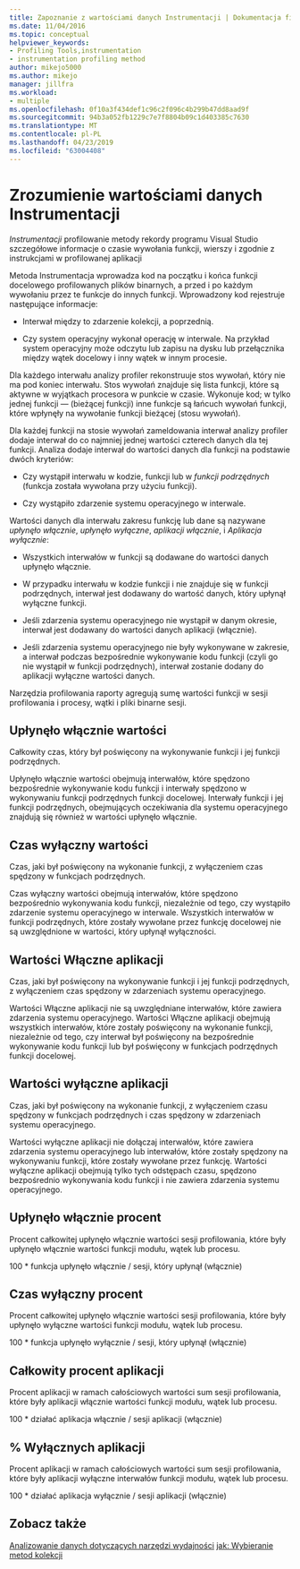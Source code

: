 ```yaml
---
title: Zapoznanie z wartościami danych Instrumentacji | Dokumentacja firmy Microsoft
ms.date: 11/04/2016
ms.topic: conceptual
helpviewer_keywords:
- Profiling Tools,instrumentation
- instrumentation profiling method
author: mikejo5000
ms.author: mikejo
manager: jillfra
ms.workload:
- multiple
ms.openlocfilehash: 0f10a3f434def1c96c2f096c4b299b47dd8aad9f
ms.sourcegitcommit: 94b3a052fb1229c7e7f8804b09c1d403385c7630
ms.translationtype: MT
ms.contentlocale: pl-PL
ms.lasthandoff: 04/23/2019
ms.locfileid: "63004408"
---
```

# <a name="understand-instrumentation-data-values"></a>Zrozumienie wartościami danych Instrumentacji

*Instrumentacji* profilowanie metody rekordy programu Visual Studio szczegółowe informacje o czasie wywołania funkcji, wierszy i zgodnie z instrukcjami w profilowanej aplikacji

Metoda Instrumentacja wprowadza kod na początku i końca funkcji docelowego profilowanych plików binarnych, a przed i po każdym wywołaniu przez te funkcje do innych funkcji. Wprowadzony kod rejestruje następujące informacje:

- Interwał między to zdarzenie kolekcji, a poprzednią.

- Czy system operacyjny wykonał operację w interwale. Na przykład system operacyjny może odczytu lub zapisu na dysku lub przełącznika między wątek docelowy i inny wątek w innym procesie.

Dla każdego interwału analizy profiler rekonstruuje stos wywołań, który nie ma pod koniec interwału. Stos wywołań znajduje się lista funkcji, które są aktywne w wyjątkach procesora w punkcie w czasie. Wykonuje kod; w tylko jednej funkcji — (bieżącej funkcji) inne funkcje są łańcuch wywołań funkcji, które wpłynęły na wywołanie funkcji bieżącej (stosu wywołań).

Dla każdej funkcji na stosie wywołań zameldowania interwał analizy profiler dodaje interwał do co najmniej jednej wartości czterech danych dla tej funkcji. Analiza dodaje interwał do wartości danych dla funkcji na podstawie dwóch kryteriów:

- Czy wystąpił interwału w kodzie, funkcji lub w *funkcji podrzędnych* (funkcja została wywołana przy użyciu funkcji).

- Czy wystąpiło zdarzenie systemu operacyjnego w interwale.

Wartości danych dla interwału zakresu funkcję lub dane są nazywane *upłynęło włącznie*, *upłynęło wyłączne*, *aplikacji włącznie*, i  *Aplikacja wyłącznie*:

- Wszystkich interwałów w funkcji są dodawane do wartości danych upłynęło włącznie.

- W przypadku interwału w kodzie funkcji i nie znajduje się w funkcji podrzędnych, interwał jest dodawany do wartość danych, który upłynął wyłączne funkcji.

- Jeśli zdarzenia systemu operacyjnego nie wystąpił w danym okresie, interwał jest dodawany do wartości danych aplikacji (włącznie).

- Jeśli zdarzenia systemu operacyjnego nie były wykonywane w zakresie, a interwał podczas bezpośrednie wykonywanie kodu funkcji (czyli go nie wystąpił w funkcji podrzędnych), interwał zostanie dodany do aplikacji wyłączne wartości danych.

Narzędzia profilowania raporty agregują sumę wartości funkcji w sesji profilowania i procesy, wątki i pliki binarne sesji.

## <a name="elapsed-inclusive-values"></a>Upłynęło włącznie wartości

Całkowity czas, który był poświęcony na wykonywanie funkcji i jej funkcji podrzędnych.

Upłynęło włącznie wartości obejmują interwałów, które spędzono bezpośrednie wykonywanie kodu funkcji i interwały spędzono w wykonywaniu funkcji podrzędnych funkcji docelowej. Interwały funkcji i jej funkcji podrzędnych, obejmujących oczekiwania dla systemu operacyjnego znajdują się również w wartości upłynęło włącznie.

## <a name="elapsed-exclusive-values"></a>Czas wyłączny wartości

Czas, jaki był poświęcony na wykonanie funkcji, z wyłączeniem czas spędzony w funkcjach podrzędnych.

Czas wyłączny wartości obejmują interwałów, które spędzono bezpośrednio wykonywania kodu funkcji, niezależnie od tego, czy wystąpiło zdarzenie systemu operacyjnego w interwale. Wszystkich interwałów w funkcji podrzędnych, które zostały wywołane przez funkcję docelowej nie są uwzględnione w wartości, który upłynął wyłączności.

## <a name="application-inclusive-values"></a>Wartości Włączne aplikacji

Czas, jaki był poświęcony na wykonywanie funkcji i jej funkcji podrzędnych, z wyłączeniem czas spędzony w zdarzeniach systemu operacyjnego.

Wartości Włączne aplikacji nie są uwzględniane interwałów, które zawiera zdarzenia systemu operacyjnego. Wartości Włączne aplikacji obejmują wszystkich interwałów, które zostały poświęcony na wykonanie funkcji, niezależnie od tego, czy interwał był poświęcony na bezpośrednie wykonywanie kodu funkcji lub był poświęcony w funkcjach podrzędnych funkcji docelowej.

## <a name="application-exclusive-values"></a>Wartości wyłączne aplikacji

Czas, jaki był poświęcony na wykonanie funkcji, z wyłączeniem czasu spędzony w funkcjach podrzędnych i czas spędzony w zdarzeniach systemu operacyjnego.

Wartości wyłączne aplikacji nie dołączaj interwałów, które zawiera zdarzenia systemu operacyjnego lub interwałów, które zostały spędzony na wykonywaniu funkcji, które zostały wywołane przez funkcję. Wartości wyłączne aplikacji obejmują tylko tych odstępach czasu, spędzono bezpośrednio wykonywania kodu funkcji i nie zawiera zdarzenia systemu operacyjnego.

## <a name="elapsed-inclusive-percent"></a>Upłynęło włącznie procent

Procent całkowitej upłynęło włącznie wartości sesji profilowania, które były upłynęło włącznie wartości funkcji modułu, wątek lub procesu.

100 * funkcja upłynęło włącznie / sesji, który upłynął (włącznie)

## <a name="elapsed-exclusive-percent"></a>Czas wyłączny procent

Procent całkowitej upłynęło włącznie wartości sesji profilowania, które były upłynęło wyłączne wartości funkcji modułu, wątek lub procesu.

100 * funkcja upłynęło wyłącznie / sesji, który upłynął (włącznie)

## <a name="application-inclusive-percent"></a>Całkowity procent aplikacji

Procent aplikacji w ramach całościowych wartości sum sesji profilowania, które były aplikacji włącznie wartości funkcji modułu, wątek lub procesu.

100 * działać aplikacja włącznie / sesji aplikacji (włącznie)

## <a name="application-exclusive-percent"></a>% Wyłącznych aplikacji

Procent aplikacji w ramach całościowych wartości sum sesji profilowania, które były aplikacji wyłączne interwałów funkcji modułu, wątek lub procesu.

100 * działać aplikacja wyłącznie / sesji aplikacji (włącznie)

## <a name="see-also"></a>Zobacz także

[Analizowanie danych dotyczących narzędzi wydajności](../profiling/analyzing-performance-tools-data.md)
[jak: Wybieranie metod kolekcji](../profiling/how-to-choose-collection-methods.md)